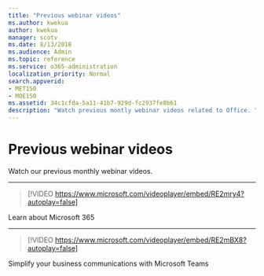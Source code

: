 ```yaml
---
title: "Previous webinar videos"
ms.author: kwekua
author: kwekua
manager: scotv
ms.date: 8/13/2018
ms.audience: Admin
ms.topic: reference
ms.service: o365-administration
localization_priority: Normal
search.appverid:
- MET150
- MOE150
ms.assetid: 34c1cfda-5a11-41b7-929d-fc2937fe8b61
description: "Watch previous montly webinar videos related to Office. "
---
```


# Previous webinar videos

Watch our previous monthly webinar videos.
  
****

> [!VIDEO https://www.microsoft.com/videoplayer/embed/RE2mry4?autoplay=false]
  
Learn about Microsoft 365
  
****

> [!VIDEO https://www.microsoft.com/videoplayer/embed/RE2mBX8?autoplay=false]
  
Simplify your business communications with Microsoft Teams
  


